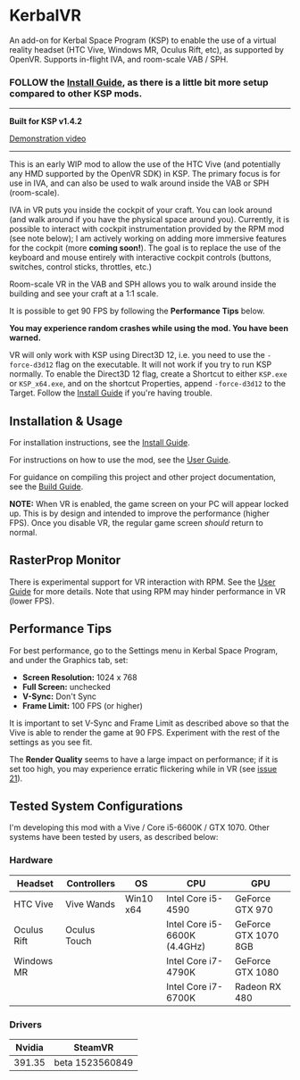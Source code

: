 # KerbalVR

An add-on for Kerbal Space Program (KSP) to enable the use of a virtual reality headset (HTC Vive, Windows MR, Oculus Rift, etc), as supported by OpenVR. Supports in-flight IVA, and room-scale VAB / SPH.

### FOLLOW the [Install Guide](https://github.com/Vivero/Kerbal-VR/wiki/Install-Guide), as there is a little bit more setup compared to other KSP mods.

----

**Built for KSP v1.4.2**

[Demonstration video](https://www.youtube.com/watch?v=DjQauN66rQA)

----

This is an early WIP mod to allow the use of the HTC Vive (and potentially any HMD supported by the OpenVR SDK) in KSP. The primary focus is for use in IVA, and can also be used to walk around inside the VAB or SPH (room-scale).

IVA in VR puts you inside the cockpit of your craft. You can look around (and walk around if you have the physical space around you). Currently, it is possible to interact with cockpit instrumentation provided by the RPM mod (see note below); I am actively working on adding more immersive features for the cockpit (more **coming soon!**). The goal is to replace the use of the keyboard and mouse entirely with interactive cockpit controls (buttons, switches, control sticks, throttles, etc.)

Room-scale VR in the VAB and SPH allows you to walk around inside the building and see your craft at a 1:1 scale.

It is possible to get 90 FPS by following the **Performance Tips** below.

**You may experience random crashes while using the mod. You have been warned.**

VR will only work with KSP using Direct3D 12, i.e. you need to use the `-force-d3d12` flag on the executable. It will not work if you try to run KSP normally. To enable the Direct3D 12 flag, create a Shortcut to either `KSP.exe` or `KSP_x64.exe`, and on the shortcut Properties, append `-force-d3d12` to the Target. Follow the [Install Guide](https://github.com/Vivero/Kerbal-VR/wiki/Install-Guide) if you're having trouble.


## Installation & Usage

For installation instructions, see the [Install Guide](https://github.com/Vivero/Kerbal-VR/wiki/Install-Guide).

For instructions on how to use the mod, see the [User Guide](https://github.com/Vivero/Kerbal-VR/wiki/User-Guide).

For guidance on compiling this project and other project documentation, see the [Build Guide](https://github.com/Vivero/Kerbal-VR/wiki/Build-Guide).

**NOTE:** When VR is enabled, the game screen on your PC will appear locked up. This is by design and intended to improve the performance (higher FPS). Once you disable VR, the regular game screen *should* return to normal.


## RasterProp Monitor

There is experimental support for VR interaction with RPM. See the [User Guide](https://github.com/Vivero/Kerbal-VR/wiki/User-Guide) for more details. Note that using RPM may hinder performance in VR (lower FPS).


## Performance Tips

For best performance, go to the Settings menu in Kerbal Space Program, and under the Graphics tab, set:

- **Screen Resolution:** 1024 x 768
- **Full Screen:** unchecked
- **V-Sync:** Don't Sync
- **Frame Limit:** 100 FPS (or higher)

It is important to set V-Sync and Frame Limit as described above so that the Vive is able to render the game at 90 FPS. Experiment with the rest of the settings as you see fit.

The **Render Quality** seems to have a large impact on performance; if it is set too high, you may experience erratic flickering while in VR (see [issue 21](https://github.com/Vivero/Kerbal-VR/issues/21)).


## Tested System Configurations

I'm developing this mod with a Vive / Core i5-6600K / GTX 1070. Other systems have been tested by users, as described below:


### Hardware

| Headset     | Controllers  | OS        | CPU                          | GPU                  |
|-------------|--------------|-----------|------------------------------|----------------------|
| HTC Vive    | Vive Wands   | Win10 x64 | Intel Core i5-4590           | GeForce GTX 970      |
| Oculus Rift | Oculus Touch |           | Intel Core i5-6600K (4.4GHz) | GeForce GTX 1070 8GB |
| Windows MR  |              |           | Intel Core i7-4790K          | GeForce GTX 1080     |
|             |              |           | Intel Core i7-6700K          | Radeon RX 480        |

### Drivers

| Nvidia | SteamVR         |
|--------|-----------------|
| 391.35 | beta 1523560849 |
